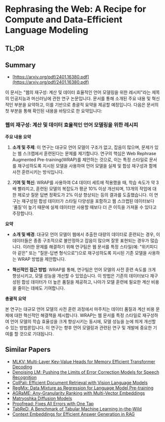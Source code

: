 # Rephrasing the Web: A Recipe for Compute and Data-Efficient Language Modeling
## TL;DR
## Summary
- [https://arxiv.org/pdf/2401.16380.pdf](https://arxiv.org/pdf/2401.16380.pdf)

이 문서는 "웹의 재구성: 계산 및 데이터 효율적인 언어 모델링을 위한 레시피"라는 제목의 인공지능과 머신러닝에 관한 연구 논문입니다. 문서를 통해 소개된 주요 내용 및 혁신적인 부분을 요약하고, 이를 기반으로 총괄적 요약을 제공할 예정입니다. 다음은 문서의 첫 부분을 통해 확인된 내용을 바탕으로 한 요약입니다:

### 웹의 재구성: 계산 및 데이터 효율적인 언어 모델링을 위한 레시피

**주요 내용 요약**

1. **소개 및 주제**: 이 연구는 대규모 언어 모델이 구조가 없고, 잡음이 많으며, 문제가 있는 웹 스크랩에서 훈련된다는 문제를 제기합니다. 연구의 핵심은 Web Rephrase Augmented Pre-training(WRAP)를 제안하는 것으로, 이는 특정 스타일로 문서를 재구성하도록 지시된 모델을 사용하여 언어 모델을 실제 및 합성 재구성과 함께 사전 훈련시키는 방식입니다.
   
2. **기여 및 혁신**: WRAP를 사용하여 C4 데이터 세트에 적용했을 때, 학습 속도가 약 3배 빨라지고, 훈련된 모델의 복잡도가 평균 10% 이상 개선되며, 13개의 작업에 대한 제로샷 질문 답변 정확도가 2% 이상 향상되는 등의 결과를 도출했습니다. 이 연구는 재구성된 합성 데이터가 스타일 다양성을 포함하고 웹 스크랩된 데이터보다 '품질'이 높기 때문에 실제 데이터만 사용할 때보다 더 큰 이득을 가져올 수 있다고 주장합니다.

**요약**

- **소개 및 배경**: 대규모 언어 모델이 웹에서 추출한 대량의 데이터로 훈련되는 경우, 이 데이터들은 종종 구조적으로 불안정하고 잡음이 많으며 잘못 표현되는 경우가 많습니다. 이러한 문제를 해결하기 위해 연구팀은 웹 문서를 특정 스타일(예: "위키피디아 같은" 또는 "질문-답변 형식으로")으로 재구성하도록 지시된 기존 모델을 사용하는 WRAP 방법을 제안합니다.

- **혁신적인 접근 방법**: WRAP를 통해, 연구팀은 언어 모델의 사전 훈련 속도를 크게 향상시키고, 모델 성능을 개선할 수 있었습니다. 이 방법은 기존의 데이터보다 재구성된 합성 데이터가 더 높은 품질을 제공하고, 나아가 모델 훈련에 필요한 계산 비용을 줄이는 데에도 기여합니다.

**총괄적 요약**

본 연구는 대규모 언어 모델의 사전 훈련 과정에서 마주치는 데이터 품질과 계산 비용 문제에 대한 혁신적인 해결책을 제시합니다. WRAP는 웹 문서를 특정 스타일로 재구성하여 언어 모델의 학습 효율성을 크게 향상시키는 동시에, 모델 성능을 눈에 띄게 개선할 수 있는 방법론입니다. 이 연구는 향후 언어 모델링과 관련된 연구 및 개발에 중요한 기여를 할 것으로 기대됩니다.

## Similar Papers
- [MLKV: Multi-Layer Key-Value Heads for Memory Efficient Transformer Decoding](2406.09297.md)
- [Denoising LM: Pushing the Limits of Error Correction Models for Speech Recognition](2405.15216.md)
- [ColPali: Efficient Document Retrieval with Vision Language Models](2407.01449.md)
- [RegMix: Data Mixture as Regression for Language Model Pre-training](2407.01492.md)
- [AGRaME: Any-Granularity Ranking with Multi-Vector Embeddings](2405.15028.md)
- [Matryoshka Diffusion Models](2310.15111.md)
- [Proofread: Fixes All Errors with One Tap](2406.04523.md)
- [TabReD: A Benchmark of Tabular Machine Learning in-the-Wild](2406.19380.md)
- [Context Embeddings for Efficient Answer Generation in RAG](2407.09252.md)
